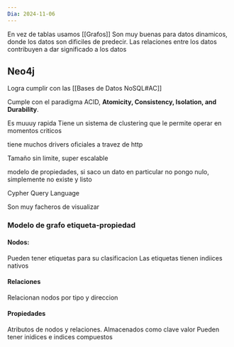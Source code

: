 ```yaml
---
Dia: 2024-11-06
---
```

En vez de tablas usamos [[Grafos]]
Son muy buenas para datos dinamicos, donde los datos son dificiles de predecir. Las relaciones entre los datos contribuyen a dar significado a los datos


## Neo4j
Logra cumplir con las [[Bases de Datos NoSQL#AC]]

Cumple con el paradigma ACID, **Atomicity, Consistency, Isolation, and Durability**.

Es muuuy rapida
Tiene un sistema de clustering que le permite operar en momentos criticos 

tiene muchos drivers oficiales a travez de http

Tamaño sin limite, super escalable

modelo de propiedades, si saco un dato en particular no pongo nulo, simplemente no existe y listo 

Cypher Query Language

Son muy facheros de visualizar

### Modelo de grafo etiqueta-propiedad 

#### Nodos: 
Pueden tener etiquetas para su clasificacion 
Las etiquetas tienen indiices nativos 

#### Relaciones 
Relacionan nodos por tipo y direccion 

#### Propiedades 
Atributos de nodos y relaciones.
Almacenados como clave valor 
Pueden tener inidices e indices compuestos

